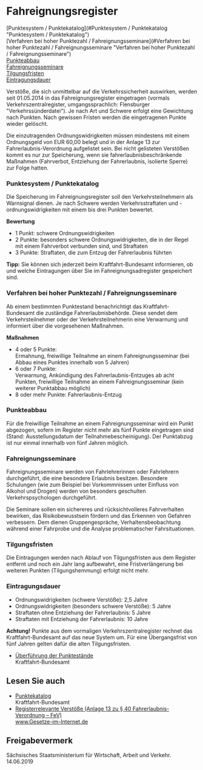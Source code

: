 # Fahreignungsregister

[Punktesystem / Punktekatalog](#Punktesystem / Punktekatalog "Punktesystem / Punktekatalog")  
[Verfahren bei hoher Punktezahl / Fahreignungsseminare](#Verfahren bei hoher Punktezahl / Fahreignungsseminare "Verfahren bei hoher Punktezahl / Fahreignungsseminare")  
[Punkteabbau](#Punkteabbau "Punkteabbau")  
[Fahreignungsseminare](#Fahreignungsseminare "Fahreignungsseminare")  
[Tilgungsfristen](#Tilgungsfristen "Tilgungsfristen")  
[Eintragungsdauer](#Eintragungsdauer "Eintragungsdauer")

Verstöße, die sich unmittelbar auf die Verkehrssicherheit auswirken, werden seit 01.05.2014 in das Fahreignungsregister eingetragen (vormals Verkehrszentralregister, umgangssprachlich: Flensburger "Verkehrssünderdatei"). Je nach Art und Schwere erfolgt eine Gewichtung nach Punkten. Nach gewissen Fristen werden die eingetragenen Punkte wieder gelöscht.

Die einzutragenden Ordnungswidrigkeiten müssen mindestens mit einem Ordnungsgeld von EUR 60,00 belegt und in der Anlage 13 zur Fahrerlaubnis-Verordnung aufgelistet sein. Bei nicht gelisteten Verstößen kommt es nur zur Speicherung, wenn sie fahrerlaubnisbeschränkende Maßnahmen (Fahrverbot, Entziehung der Fahrerlaubnis, isolierte Sperre) zur Folge hatten.

### Punktesystem / Punktekatalog

Die Speicherung im Fahreignungsregister soll den Verkehrsteilnehmern als Warnsignal dienen. Je nach Schwere werden Verkehrsstraftaten und -ordnungswidrigkeiten mit einem bis drei Punkten bewertet.

**Bewertung**

* 1 Punkt: schwere Ordnungswidrigkeiten
* 2 Punkte: besonders schwere Ordnungswidrigkeiten, die in der Regel mit einem Fahrverbot verbunden sind, und Straftaten
* 3 Punkte: Straftaten, die zum Entzug der Fahrerlaubnis führten

**Tipp:** Sie können sich jederzeit beim Kraftfahrt-Bundesamt informieren, ob und welche Eintragungen über Sie im Fahreignungsadregister gespeichert sind.

### Verfahren bei hoher Punktezahl / Fahreignungsseminare

Ab einem bestimmten Punktestand benachrichtigt das Kraftfahrt-Bundesamt die zuständige Fahrerlaubnisbehörde. Diese sendet dem Verkehrsteilnehmer oder der Verkehrsteilnehmerin eine Verwarnung und informiert über die vorgesehenen Maßnahmen.

**Maßnahmen**

* 4 oder 5 Punkte:  
   Ermahnung, freiwillige Teilnahme an einem Fahreignungsseminar (bei Abbau eines Punktes innerhalb von 5 Jahren)
* 6 oder 7 Punkte:  
   Verwarnung, Ankündigung des Fahrerlaubnis-Entzuges ab acht Punkten, freiwillige Teilnahme an einem Fahreignungsseminar (kein weiterer Punktabbau möglich)
* 8 oder mehr Punkte: Fahrerlaubnis-Entzug

### Punkteabbau

Für die freiwillige Teilnahme an einem Fahreignungsseminar wird ein Punkt abgezogen, sofern im Register nicht mehr als fünf Punkte eingetragen sind (Stand: Ausstellungsdatum der Teilnahmebescheinigung). Der Punktabzug ist nur einmal innerhalb von fünf Jahren möglich.

### Fahreignungsseminare

Fahreignungsseminare werden von Fahrlehrerinnen oder Fahrlehrern durchgeführt, die eine besondere Erlaubnis besitzen. Besondere Schulungen (wie zum Beispiel bei Vorkommnissen unter Einfluss von Alkohol und Drogen) werden von besonders geschulten Verkehrspsychologen durchgeführt.

Die Seminare sollen ein sichereres und rücksichtvolleres Fahrverhalten bewirken, das Risikobewusstsein fördern und das Erkennen von Gefahren verbessern. Dem dienen Gruppengespräche, Verhaltensbeobachtung während einer Fahrprobe und die Analyse problematischer Fahrsituationen.

### Tilgungsfristen

Die Eintragungen werden nach Ablauf von Tilgungsfristen aus dem Register entfernt und noch ein Jahr lang aufbewahrt, eine Fristverlängerung bei weiteren Punkten (Tilgungshemmung) erfolgt nicht mehr.

### Eintragungsdauer

* Ordnungswidrigkeiten (schwere Verstöße): 2,5 Jahre
* Ordnungswidrigkeiten (besonders schwere Verstöße): 5 Jahre
* Straftaten ohne Entziehung der Fahrerlaubnis: 5 Jahre
* Straftaten mit Entziehung der Fahrerlaubnis: 10 Jahre

**Achtung!** Punkte aus dem vormaligen Verkehrszentralregister rechnet das Kraftfahrt-Bundesamt auf das neue System um. Für eine Übergangsfrist von fünf Jahren gelten dafür die alten Tilgungsfristen.

* [Überführung der Punktestände](http://www.bmvi.de/SharedDocs/DE/Anlage/VerkehrUndMobilitaet/Strasse/punktreform-ueberfuehrung-der-punkte.jpg?__blob=publicationFile "Überführung der Punktestände (KBA)")  
   Kraftfahrt-Bundesamt

## Lesen Sie auch

* [Punktekatalog](http://www.kba.de/DE/Fahreignungs_Bewertungssystem/Punktekatalog/punktekatalog_node.html "Punktekatalog (KBA)")  
  Kraftfahrt-Bundesamt
* [Registerrelevante Verstöße (Anlage 13 zu § 40 Fahrerlaubnis-Verordnung – FeV)](http://www.gesetze-im-internet.de/fev_2010/anlage_13.html "Fahrerlaubnis-Verordnung: Anlage 13")  
  www.Gesetze-im-Internet.de

## Freigabevermerk

Sächsisches Staatsministerium für Wirtschaft, Arbeit und Verkehr. 14.06.2019
